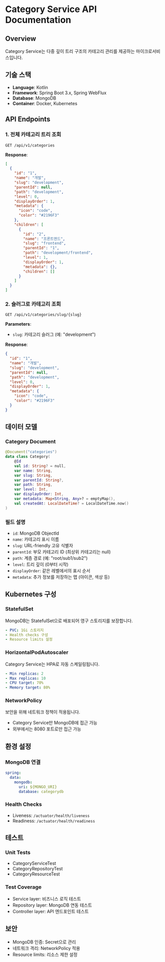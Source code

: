 # Category Service API Documentation

## Overview
Category Service는 다중 깊이 트리 구조의 카테고리 관리를 제공하는 마이크로서비스입니다.

## 기술 스택
- **Language**: Kotlin
- **Framework**: Spring Boot 3.x, Spring WebFlux
- **Database**: MongoDB
- **Container**: Docker, Kubernetes

## API Endpoints

### 1. 전체 카테고리 트리 조회
```
GET /api/v1/categories
```

**Response**:
```json
[
  {
    "id": "1",
    "name": "개발",
    "slug": "development",
    "parentId": null,
    "path": "development",
    "level": 0,
    "displayOrder": 1,
    "metadata": {
      "icon": "code",
      "color": "#2196F3"
    },
    "children": [
      {
        "id": "2",
        "name": "프론트엔드",
        "slug": "frontend",
        "parentId": "1",
        "path": "development/frontend",
        "level": 1,
        "displayOrder": 1,
        "metadata": {},
        "children": []
      }
    ]
  }
]
```

### 2. 슬러그로 카테고리 조회
```
GET /api/v1/categories/slug/{slug}
```

**Parameters**:
- `slug`: 카테고리 슬러그 (예: "development")

**Response**:
```json
{
  "id": "1",
  "name": "개발",
  "slug": "development",
  "parentId": null,
  "path": "development",
  "level": 0,
  "displayOrder": 1,
  "metadata": {
    "icon": "code",
    "color": "#2196F3"
  }
}
```

## 데이터 모델

### Category Document
```kotlin
@Document("categories")
data class Category(
    @Id
    val id: String? = null,
    var name: String,
    var slug: String,
    var parentId: String?,
    var path: String,
    var level: Int,
    var displayOrder: Int,
    var metadata: Map<String, Any>? = emptyMap(),
    val createdAt: LocalDateTime? = LocalDateTime.now()
)
```

### 필드 설명
- `id`: MongoDB ObjectId
- `name`: 카테고리 표시 이름
- `slug`: URL-friendly 고유 식별자
- `parentId`: 부모 카테고리 ID (최상위 카테고리는 null)
- `path`: 계층 경로 (예: "root/sub1/sub2")
- `level`: 트리 깊이 (0부터 시작)
- `displayOrder`: 같은 레벨에서의 표시 순서
- `metadata`: 추가 정보를 저장하는 맵 (아이콘, 색상 등)

## Kubernetes 구성

### StatefulSet
MongoDB는 StatefulSet으로 배포되어 영구 스토리지를 보장합니다.
```yaml
- PVC: 1Gi 스토리지
- Health checks 구성
- Resource limits 설정
```

### HorizontalPodAutoscaler
Category Service는 HPA로 자동 스케일링됩니다.
```yaml
- Min replicas: 2
- Max replicas: 10
- CPU target: 70%
- Memory target: 80%
```

### NetworkPolicy
보안을 위해 네트워크 정책이 적용됩니다.
- Category Service만 MongoDB에 접근 가능
- 외부에서는 8080 포트로만 접근 가능

## 환경 설정

### MongoDB 연결
```yaml
spring:
  data:
    mongodb:
      uri: ${MONGO_URI}
      database: categorydb
```

### Health Checks
- Liveness: `/actuator/health/liveness`
- Readiness: `/actuator/health/readiness`

## 테스트

### Unit Tests
- CategoryServiceTest
- CategoryRepositoryTest
- CategoryResourceTest

### Test Coverage
- Service layer: 비즈니스 로직 테스트
- Repository layer: MongoDB 연동 테스트
- Controller layer: API 엔드포인트 테스트

## 보안
- MongoDB 인증: Secret으로 관리
- 네트워크 격리: NetworkPolicy 적용
- Resource limits: 리소스 제한 설정